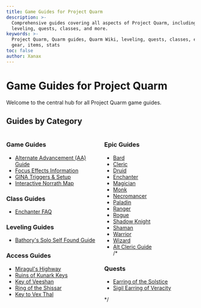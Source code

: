 ```yaml
---
title: Game Guides for Project Quarm
description: >-
  Comprehensive guides covering all aspects of Project Quarm, including
  leveling, quests, classes, and more.
keywords: >-
  Project Quarm, Quarm guides, Quarm Wiki, leveling, quests, classes, epics,
  gear, items, stats
toc: false
author: Xanax
---
```


# Game Guides for Project Quarm

Welcome to the central hub for all Project Quarm game guides.

## Guides by Category

<div style="display: flex;">
    <div style="flex: 1; margin-right: 10px;">
        <h3>Game Guides</h3>
        <ul>
            <li><a href="{{ 'aa' | relative_url }}">Alternate Advancement (AA) Guide</a></li>
            <li><a href="{{ 'focus' | relative_url }}">Focus Effects Information</a></li>
            <li><a href="{{ 'gina' | relative_url }}">GINA Triggers & Setup</a></li>
            <li><a href="{{ 'norrath-map' | relative_url }}">Interactive Norrath Map</a></li>
        </ul>
        <h3>Class Guides</h3>
        <ul>
            <li><a href="{{ 'enchanter-faq' | relative_url }}">Enchanter FAQ</a></li>
        </ul>
        <h3>Leveling Guides</h3>
        <ul>
            <li><a href="{{ 'BathorySSFGuide' | relative_url }}">Bathory's Solo Self Found Guide</a></li>
          	<!-- <li><a href="{{ 'brewing_guide' | relative_url }}">Brewing Guide</a></li> -->
        </ul>
        <h3>Access Guides</h3>
        <ul>
            <li><a href="{{ 'miragul_highway' | relative_url }}">Miragul's Highway</a></li>
            <li><a href="{{ 'kunarkkeys' | relative_url }}">Ruins of Kunark Keys</a></li>
            <li><a href="{{ 'keyofveeshan' | relative_url }}">Key of Veeshan</a></li>
            <li><a href="{{ 'ring-of-the-shissar' | relative_url }}">Ring of the Shissar</a></li>
            <li><a href="{{ 'keytovexthal' | relative_url }}">Key to Vex Thal</a></li>
        </ul>
    </div>
    <div style="flex: 1; margin-left: 10px;">
        <h3>Epic Guides</h3>
        <ul>
            <li><a href="{{ 'bard_epic' | relative_url }}">Bard</a></li>
            <li><a href="{{ 'cleric_epic' | relative_url }}">Cleric</a></li>
            <li><a href="{{ 'druid_epic' | relative_url }}">Druid</a></li>
            <li><a href="{{ 'enchanter_epic' | relative_url }}">Enchanter</a></li>
            <li><a href="{{ 'magician_epic' | relative_url }}">Magician</a></li>
            <li><a href="{{ 'monk_epic' | relative_url }}">Monk</a></li>
            <li><a href="{{ 'necromancer_epic' | relative_url }}">Necromancer</a></li>
            <li><a href="{{ 'paladin_epic' | relative_url }}">Paladin</a></li>
            <li><a href="{{ 'ranger_epic' | relative_url }}">Ranger</a></li>
            <li><a href="{{ 'rogue_epic' | relative_url }}">Rogue</a></li>
            <li><a href="{{ 'shadow_knight_epic' | relative_url }}">Shadow Knight</a></li>
            <li><a href="{{ 'shaman_epic' | relative_url }}">Shaman</a></li>
            <li><a href="{{ 'warrior_epic' | relative_url }}">Warrior</a></li>
            <li><a href="{{ 'wizard_epic' | relative_url }}">Wizard</a></li>
            <li><a href="{{ 'cleric-epic-guide' | relative_url }}">Alt Cleric Guide</a></li>
        /*
        </ul>
        <h3>Quests</h3>
        <ul>
            <li><a href="{{ 'earring_of_the_solstice' | relative_url }}">Earring of the Solstice</a></li>
            <li><a href="{{ 'sigil-earring-of-veracity' | relative_url }}">Sigil Earring of Veracity</a></li>
        </ul>
        */
    </div>
</div>
